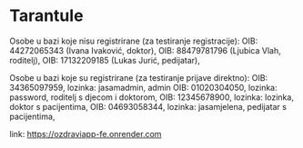 # Tarantule

Osobe u bazi koje nisu registrirane (za testiranje registracije): 
OIB: 44272065343 (Ivana Ivaković, doktor),
OIB: 88479781796 (Ljubica Vlah, roditelj),
OIB: 17132209185 (Lukas Jurić, pedijatar),

Osobe u bazi koje su registrirane (za testiranje prijave direktno):
OIB: 34365097959, lozinka: jasamadmin, admin
OIB: 01020304050, lozinka: password, roditelj s djecom i doktorom,
OIB: 12345678900, lozinka: lozinka, doktor s pacijentima,
OIB: 04693058344, lozinka: jasamjelena, pedijatar s pacijentima,

link: https://ozdraviapp-fe.onrender.com
